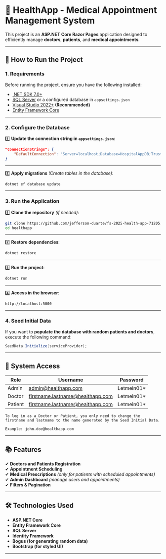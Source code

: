 # 🏥 HealthApp - Medical Appointment Management System  

This project is an **ASP.NET Core Razor Pages** application designed to efficiently manage **doctors**, **patients**, and **medical appointments**.  

---

## 🚀 How to Run the Project  

### **1. Requirements**  
Before running the project, ensure you have the following installed:  
- [.NET SDK 7.0+](https://dotnet.microsoft.com/download/dotnet/7.0)  
- [SQL Server](https://www.microsoft.com/en-us/sql-server/sql-server-downloads) or a configured database in `appsettings.json`  
- [Visual Studio 2022+](https://visualstudio.microsoft.com/) **(Recommended)**  
- [Entity Framework Core](https://docs.microsoft.com/en-us/ef/core/)  

---

### **2. Configure the Database** 
1️⃣ **Update the connection string in `appsettings.json`**:  
   ```json
   "ConnectionStrings": {
       "DefaultConnection": "Server=localhost;Database=HospitalAppDB;Trusted_Connection=True;MultipleActiveResultSets=true;"
   }
   ```  

---

2️⃣ **Apply migrations** *(Create tables in the database)*:  
   ```bash
   dotnet ef database update
   ```  

---

### **3. Run the Application**  
1️⃣ **Clone the repository** *(if needed)*:  
   ```bash
   git clone https://github.com/jefferson-duarte/fs-2025-health-app-71205.git
   cd healthapp  
   ```  
---

2️⃣ **Restore dependencies**:  
   ```bash
   dotnet restore  
   ```  

---

3️⃣ **Run the project**:  
   ```bash
   dotnet run  
   ```  

---

4️⃣ **Access in the browser**:  
   ```
   http://localhost:5000  
   ```

---

### **4. Seed Initial Data**  
If you want to **populate the database with random patients and doctors**, execute the following command:  

```csharp
SeedData.Initialize(serviceProvider);
```

---
## 🔑 **System Access**  

| Role       | Username                      | Password     |  
|------------|--------------------------------|-------------|  
| Admin      | admin@healthapp.com           | Letmein01*  |  
| Doctor     | firstname.lastname@healthapp.com | Letmein01*  |  
| Patient    | firstname.lastname@healthapp.com | Letmein01*  |  

```
To log in as a Doctor or Patient, you only need to change the firstname and lastname to the name generated by the Seed Initial Data.

Example: john.doe@healthapp.com
```
---

## 📚 **Features**  
✔ **Doctors and Patients Registration**  
✔ **Appointment Scheduling**  
✔ **Medical Prescriptions** *(only for patients with scheduled appointments)*  
✔ **Admin Dashboard** *(manage users and appointments)*  
✔ **Filters & Pagination**  

---

## 🛠️ **Technologies Used**  
- **ASP.NET Core**  
- **Entity Framework Core**  
- **SQL Server**  
- **Identity Framework**  
- **Bogus (for generating random data)**  
- **Bootstrap (for styled UI)**  

---
